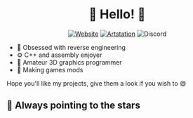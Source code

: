 <h1 align="center">👋 Hello! 👋</h1>

<p align="center">
<a href="https://www.andreanalin.com"><img alt="Website" src="https://img.shields.io/badge/https%3A%2F%2Fimg.shields.io%2Fbadge%2Fany_text-andreanalin.com-blue?style=flat&logo=rss&label=Website"></a>
<a href="https://www.artstation.com/rex109"><img alt="Artstation" src="https://img.shields.io/badge/https%3A%2F%2Fimg.shields.io%2Fbadge%2Fany_text-/Rex109-blue?style=flat&logo=artstation&label=Artstation"></a>
<img alt="Discord" src="https://img.shields.io/badge/https%3A%2F%2Fimg.shields.io%2Fbadge%2Fany_text-@rex109-blue?style=flat&logo=discord&label=Discord">
</p>

- 🔧 Obsessed with reverse engineering
- ⚙️ C++ and assembly enjoyer
- 🎈 Amateur 3D graphics programmer
- 🔮 Making games mods

Hope you'll like my projects, give them a look if you wish to 😄

## 🚀 Always pointing to the stars</h1>
